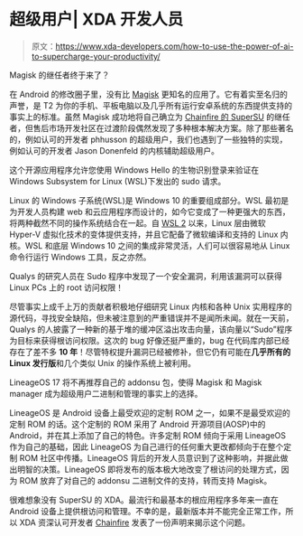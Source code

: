 # 超级用户| XDA 开发人员

> 原文：<https://www.xda-developers.com/how-to-use-the-power-of-ai-to-supercharge-your-productivity/>

[](/kernelsu-gki-root/)

Magisk 的继任者终于来了？

在 Android 的修改圈子里，没有比 [Magisk](https://www.xda-developers.com/how-to-install-magisk/) 更知名的应用了。它有着实至名归的声誉，是 T2 为你的手机、平板电脑以及几乎所有运行安卓系统的东西提供支持的事实上的标准。虽然 Magisk 成功地将自己确立为 [Chainfire 的 SuperSU](https://www.xda-developers.com/chainfire-ending-development-root-apps/) 的继任者，但售后市场开发社区在过渡阶段偶然发现了多种根本解决方案。除了那些著名的，例如认可的开发者 phhusson 的超级用户，我们也遇到了一些独特的实现，例如认可的开发者 Jason Donenfeld 的内核辅助超级用户。

[](/wsl-sudo-windows-hello/)

这个开源应用程序允许您使用 Windows Hello 的生物识别登录来验证在 Windows Subsystem for Linux (WSL)下发出的 sudo 请求。

Linux 的 Windows 子系统(WSL)是 Windows 10 的重要组成部分。WSL 最初是为开发人员构建 web 和云应用程序而设计的，如今它变成了一种更强大的东西，将两种截然不同的操作系统结合在一起。自 [WSL 2](https://www.xda-developers.com/microsoft-windows-10-may-2020-update-wsl-2-revamped-cortana-assistant-your-phone-calls-arm-devices/) 以来，Linux 层由微软 Hyper-V 虚拟化技术的变体提供支持，并且它配备了微软编译和支持的 Linux 内核。WSL 和底层 Windows 10 之间的集成非常灵活，人们可以很容易地从 Linux 命令行运行 Windows 工具，反之亦然。

[](/linux-update-sudo-security-flaw/)

Qualys 的研究人员在 Sudo 程序中发现了一个安全漏洞，利用该漏洞可以获得 Linux PCs 上的 root 访问权限！

尽管事实上成千上万的贡献者积极地仔细研究 Linux 内核和各种 Unix 实用程序的源代码，寻找安全缺陷，但未被注意到的严重错误并不是闻所未闻。就在一天前，Qualys 的人披露了一种新的基于堆的缓冲区溢出攻击向量，该向量以“Sudo”程序为目标来获得根访问权限。这次的 bug 好像还挺严重的，bug 在代码库内部已经存在了差不多 **10 年**！尽管特权提升漏洞已经被修补，但它仍有可能在**几乎所有的 Linux 发行版**和几个类似 Unix 的操作系统上被利用。

[](/lineageos-dropping-superuser-addonsu-implementation-favor-magisk-manager/)

LineageOS 17 将不再推荐自己的 addonsu 包，使得 Magisk 和 Magisk manager 成为超级用户二进制和管理的事实上的选择。

LineageOS 是 Android 设备上最受欢迎的定制 ROM 之一，如果不是最受欢迎的定制 ROM 的话。这个定制的 ROM 采用了 Android 开源项目(AOSP)中的 Android，并在其上添加了自己的特色。许多定制 ROM 倾向于采用 LineageOS 作为自己的基础，因此 LineageOS 为自己进行的任何重大更改都倾向于在整个定制 ROM 社区中传播。LineageOS 背后的开发人员意识到了这种影响，并据此做出明智的决策。LineageOS 即将发布的版本极大地改变了根访问的处理方式，因为 ROM 放弃了对自己的 addonsu 二进制文件的支持，转而支持 Magisk。

[](/chainfire-recommends-staying-in-supersu-2-79-for-xperia-users/)

很难想象没有 SuperSU 的 XDA。最流行和最基本的根应用程序多年来一直在 Android 设备上提供根访问和管理。不幸的是，最新版本并不能完全正常工作，所以 XDA 资深认可开发者 [Chainfire](https://forum.xda-developers.com/member.php?u=631273) 发表了一份声明来揭示这个问题。